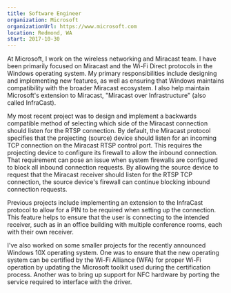 ```yaml
---
title: Software Engineer
organization: Microsoft
organizationUrl: https://www.microsoft.com
location: Redmond, WA
start: 2017-10-30
---
```


At Microsoft, I work on the wireless networking and Miracast team. I have been
primarily focused on Miracast and the Wi-Fi Direct protocols in the Windows
operating system. My primary responsibilities include designing and implementing
new features, as well as ensuring that Windows maintains compatibility with the
broader Miracast ecosystem. I also help maintain Microsoft's extension to
Miracast, "Miracast over Infrastructure" (also called InfraCast).

My most recent project was to design and implement a backwards compatible method
of selecting which side of the Miracast connection should listen for the RTSP
connection. By default, the Miracast protocol specifies that the projecting
(source) device should listen for an incoming TCP connection on the Miracast
RTSP control port. This requires the projecting device to configure its firewall
to allow the inbound connection. That requirement can pose an issue when system
firewalls are configured to block all inbound connection requests. By allowing
the source device to request that the Miracast receiver should listen for the
RTSP TCP connection, the source device's firewall can continue blocking inbound
connection requests.

Previous projects include implementing an extension to the InfraCast protocol to
allow for a PIN to be required when setting up the connection. This feature
helps to ensure that the user is connecting to the intended receiver, such as in
an office building with multiple conference rooms, each with their own receiver.

I've also worked on some smaller projects for the recently announced Windows 10X
operating system. One was to ensure that the new operating system can be
certified by the Wi-Fi Alliance (WFA) for proper Wi-Fi operation by updating the
Microsoft toolkit used during the certification process. Another was to bring up
support for NFC hardware by porting the service required to interface with the
driver.
